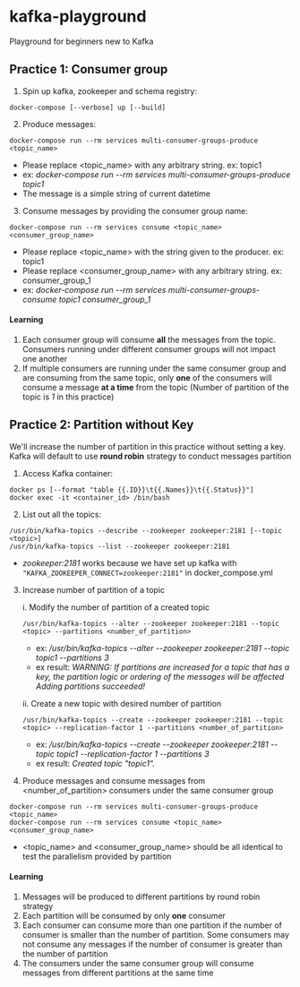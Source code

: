 # kafka-playground
Playground for beginners new to Kafka

## Practice 1: Consumer group

1. Spin up kafka, zookeeper and schema registry:
```
docker-compose [--verbose] up [--build]
```

2. Produce messages: 
```
docker-compose run --rm services multi-consumer-groups-produce <topic_name>
```
- Please replace <topic_name> with any arbitrary string. ex: topic1
- ex: _docker-compose run --rm services multi-consumer-groups-produce topic1_ 
- The message is a simple string of current datetime

3. Consume messages by providing the consumer group name: 
```
docker-compose run --rm services consume <topic_name> <consumer_group_name>
```
- Please replace <topic_name> with the string given to the producer. ex: topic1
- Please replace <consumer_group_name> with any arbitrary string. ex: consumer_group_1
- ex: _docker-compose run --rm services multi-consumer-groups-consume topic1 consumer_group_1_

#### Learning
1. Each consumer group will consume **all** the messages from the topic. Consumers running under different consumer groups will not impact one another
1. If multiple consumers are running under the same consumer group and are consuming from the same topic, only **one** of the consumers will consume a message **at a time** from the topic
(Number of partition of the topic is _1_ in this practice)

## Practice 2: Partition without Key
We'll increase the number of partition in this practice without setting a key. Kafka will default to use **round robin** strategy to conduct messages partition

1. Access Kafka container:
```
docker ps [--format "table {{.ID}}\t{{.Names}}\t{{.Status}}"]
docker exec -it <container_id> /bin/bash
```

2. List out all the topics:
```
/usr/bin/kafka-topics --describe --zookeeper zookeeper:2181 [--topic <topic>]
/usr/bin/kafka-topics --list --zookeeper zookeeper:2181
```
- _zookeeper:2181_ works because we have set up kafka with `"KAFKA_ZOOKEEPER_CONNECT=zookeeper:2181"` in docker_compose.yml

3. Increase number of partition of a topic
 
    i. Modify the number of partition of a created topic
    ```
    /usr/bin/kafka-topics --alter --zookeeper zookeeper:2181 --topic <topic> --partitions <number_of_partition>
    ```
    - ex: _/usr/bin/kafka-topics --alter --zookeeper zookeeper:2181 --topic topic1 --partitions 3_
    - ex result: _WARNING: If partitions are increased for a topic that has a key, the partition logic or ordering of the messages will be affected
    Adding partitions succeeded!_

    ii. Create a new topic with desired number of partition
    ```
    /usr/bin/kafka-topics --create --zookeeper zookeeper:2181 --topic <topic> --replication-factor 1 --partitions <number_of_partition>
    ```
    - ex: _/usr/bin/kafka-topics --create --zookeeper zookeeper:2181 --topic topic1 --replication-factor 1 --partitions 3_
    - ex result: _Created topic "topic1"._

4. Produce messages and consume messages from <number_of_partition> consumers under the same consumer group
```
docker-compose run --rm services multi-consumer-groups-produce <topic_name>
docker-compose run --rm services consume <topic_name> <consumer_group_name>
```
- <topic_name> and <consumer_group_name> should be all identical to test the parallelism provided by partition

#### Learning
1. Messages will be produced to different partitions by round robin strategy
1. Each partition will be consumed by only **one** consumer
1. Each consumer can consume more than one partition if the number of consumer is smaller than the number of partition. Some consumers may not consume any messages if the number of consumer is greater than the number of partition
1. The consumers under the same consumer group will consume messages from different partitions at the same time
